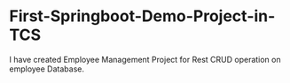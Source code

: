 # First-Springboot-Demo-Project-in-TCS
I have created Employee Management Project for Rest CRUD operation on employee Database. 
